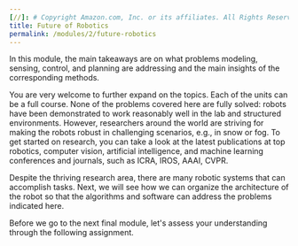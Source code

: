 ```yaml
---
[//]: # Copyright Amazon.com, Inc. or its affiliates. All Rights Reserved. // SPDX-License-Identifier: CC-BY-SA-4.0
title: Future of Robotics
permalink: /modules/2/future-robotics
---
```


In this module, the main takeaways are on what problems modeling, sensing, control, and planning are addressing and the main insights of the corresponding methods.

You are very welcome to further expand on the topics. Each of the units can be a full course.
None of the problems covered here are fully solved: robots have been demonstrated to work reasonably well in the lab and structured environments. However, researchers around the world are striving for making the robots robust in challenging scenarios, e.g., in snow or fog. To get started on research, you can take a look at the latest publications at top robotics, computer vision, artificial intelligence, and machine learning conferences and journals, such as ICRA, IROS, AAAI, CVPR.

Despite the thriving research area, there are many robotic systems that can accomplish tasks. Next, we will see how we can organize the architecture of the robot so that the algorithms and software can address the problems indicated here.

Before we go to the next final module, let's assess your understanding through the following assignment.
